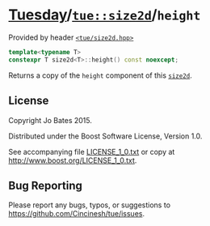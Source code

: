 [Tuesday](../../../README.md)/[`tue::size2d`](../../headers/size2d.md)/`height`
===============================================================================
Provided by header [`<tue/size2d.hpp>`](../../headers/size2d.md)

```c++
template<typename T>
constexpr T size2d<T>::height() const noexcept;
```

Returns a copy of the `height` component of this
[`size2d`](../../headers/size2d.md).

License
-------
Copyright Jo Bates 2015.

Distributed under the Boost Software License, Version 1.0.

See accompanying file [LICENSE_1_0.txt](../../../LICENSE_1_0.txt) or copy at
http://www.boost.org/LICENSE_1_0.txt.

Bug Reporting
-------------
Please report any bugs, typos, or suggestions to
https://github.com/Cincinesh/tue/issues.
